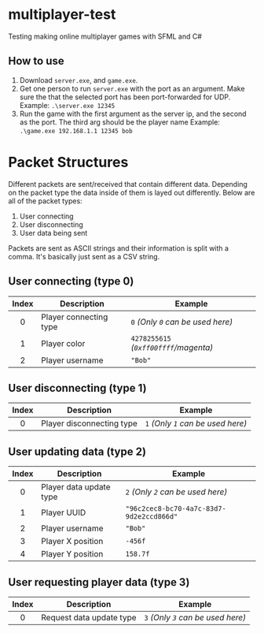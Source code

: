 # multiplayer-test
Testing making online multiplayer games with SFML and C#

## How to use
1. Download `server.exe`, and `game.exe`.
1. Get one person to run `server.exe` with the port as an argument. Make sure the that the selected port has been port-forwarded for UDP. Example: `.\server.exe 12345`
1. Run the game with the first argument as the server ip, and the second as the port. The third arg should be the player name Example: `.\game.exe 192.168.1.1 12345 bob`


# Packet Structures
Different packets are sent/received that contain different data. Depending on the packet type the data inside of them is layed out differently. Below are all of the packet types:

1. User connecting
2. User disconnecting
3. User data being sent

Packets are sent as ASCII strings and their information is split with a comma. It's basically just sent as a CSV string.

## User connecting (type 0)
| Index | Description            | Example                               |
|:-----:|------------------------|---------------------------------------|
| 0     | Player connecting type | `0` *(Only `0` can be used here)*     |
| 1     | Player color           | `4278255615` *(`0xff00ffff`/magenta)* |
| 2     | Player username        | `"Bob"`                               |

## User disconnecting (type 1)
| Index | Description               | Example                           |
|:-----:|---------------------------|-----------------------------------|
| 0     | Player disconnecting type | `1` *(Only `1` can be used here)* |

## User updating data (type 2)
| Index | Description             | Example                                  |
|:-----:|-------------------------|------------------------------------------|
| 0     | Player data update type | `2` *(Only `2` can be used here)*        |
| 1     | Player UUID             | `"96c2cec8-bc70-4a7c-83d7-9d2e2ccd866d"` |
| 2     | Player username         | `"Bob"`                                  |
| 3     | Player X position       | `-456f`                                  |
| 4     | Player Y position       | `158.7f`                                 |

## User requesting player data (type 3)
| Index | Description             | Example                                  |
|:-----:|-------------------------|------------------------------------------|
| 0     | Request data update type | `3` *(Only `3` can be used here)*        |